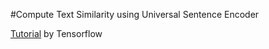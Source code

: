 #Compute Text Similarity using Universal Sentence Encoder

[Tutorial](https://www.tensorflow.org/hub/tutorials/semantic_similarity_with_tf_hub_universal_encoder) by Tensorflow

